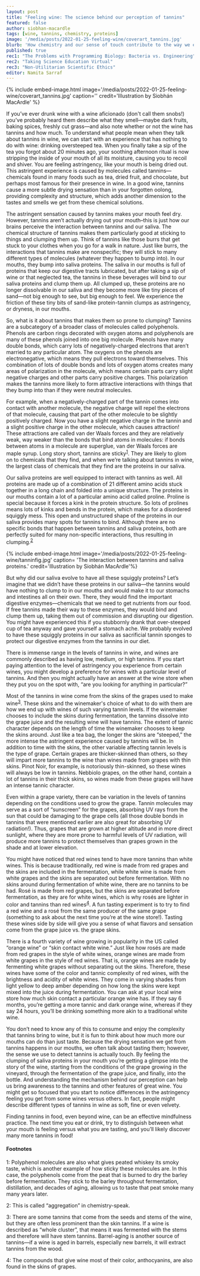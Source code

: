 ```yaml
---
layout: post
title: "Feeling wine: The science behind our perception of tannins"
featured: false
author: siobhan-macardle
tags: [wine, tannins, chemistry, proteins]
image: '/media/posts/2022-01-25-feeling-wine/coverart_tannins.jpg'
blurb: 'How chemistry and our sense of touch contribute to the way we experience food and drink.'  
published: true
rec1: "The Problems with Programming Biology: Bacteria vs. Engineering"
rec2: "Taking Science Education Virtual"
rec3: "Non-Utilitarian Scientific Ethics"
editor: Namita Sarraf
---
```


{% include embed-image.html image='/media/posts/2022-01-25-feeling-wine/coverart_tannins.jpg' caption=''
credit='Illustration by Siobhán MacArdle' %}

<span class="first-letter">I</span>f you’ve ever drunk wine with a wine aficionado (don't call them snobs!) you’ve probably heard them describe what they smell—maybe dark fruits, baking spices, freshly cut grass—and also note whether or not the wine has tannins and how much. To understand what people mean when they talk about tannins in wine, we can start with an experience that has nothing to do with wine: drinking oversteeped tea. When you finally take a sip of the tea you forgot about 20 minutes ago, your soothing afternoon ritual is now stripping the inside of your mouth of all its moisture, causing you to recoil and shiver. You are feeling astringency, like your mouth is being dried out. This astringent experience is caused by molecules called tannins—chemicals found in many foods such as tea, dried fruit, and chocolate, but perhaps most famous for their presence in wine. In a good wine, tannins cause a more subtle drying sensation than in your forgotten oolong, providing complexity and structure, which adds another dimension to the tastes and smells we get from these chemical solutions.

The astringent sensation caused by tannins makes your mouth feel dry. However, tannins aren’t actually drying out your mouth–this is just how our brains perceive the interaction between tannins and our saliva. The chemical structure of tannins makes them particularly good at sticking to things and clumping them up. Think of tannins like those burrs that get stuck to your clothes when you go for a walk in nature. Just like burrs, the interactions that tannins make are nonspecific; they will stick to many different types of molecules (whatever they happen to bump into). In our mouths, they bump into saliva proteins. The saliva in our mouths is full of proteins that keep our digestive tracts lubricated, but after taking a sip of wine or that neglected tea, the tannins in these beverages will bind to our saliva proteins and clump them up. All clumped up, these proteins are no longer dissolvable in our saliva and they become more like tiny pieces of sand—not big enough to see, but big enough to feel. We experience the friction of these tiny bits of sand-like protein-tannin clumps as astringency, or dryness, in our mouths.

So, what is it about tannins that makes them so prone to clumping? Tannins are a subcategory of a broader class of molecules called polyphenols. Phenols are carbon rings decorated with oxygen atoms and polyphenols are many of these phenols joined into one big molecule. Phenols have many double bonds, which carry lots of negatively-charged electrons that aren’t married to any particular atom. The oxygens on the phenols are electronegative, which means they pull electrons toward themselves. This combination of lots of double bonds and lots of oxygen atoms creates many areas of polarization in the molecule, which means certain parts carry slight negative charges and other parts carry positive charges. This polarization makes the tannins more likely to form attractive interactions with things that they bump into than if they were neutral molecules.

For example, when a negatively-charged part of the tannin comes into contact with another molecule, the negative charge will repel the electrons of that molecule, causing that part of the other molecule to be slightly positively charged. Now you have a slight negative charge in the tannin and a slight positive charge in the other molecule, which causes attraction! These attractions are called van der Waals forces and they are relatively weak, way weaker than the bonds that bind atoms in molecules: if bonds between atoms in a molecule are superglue, van der Waals forces are maple syrup. Long story short, tannins are sticky<sup>[1](#1)</sup>. They are likely to glom on to chemicals that they find, and when we’re talking about tannins in wine, the largest class of chemicals that they find are the proteins in our saliva.

Our saliva proteins are well equipped to interact with tannins as well. All proteins are made up of a combination of 21 different amino acids stuck together in a long chain and folded into a unique structure. The proteins in our mouths contain a lot of a particular amino acid called proline. Proline is special because it forces a kink in the protein structure. So lots of prolines means lots of kinks and bends in the protein, which makes for a disordered squiggly mess. This open and unstructured shape of the proteins in our saliva provides many spots for tannins to bind. Although there are no specific bonds that happen between tannins and saliva proteins, both are perfectly suited for many non-specific interactions, thus resulting in clumping.<sup>[2](#2)</sup>


{% include embed-image.html image='/media/posts/2022-01-25-feeling-wine/tanninfig.jpg' caption= 'The interaction between tannins and saliva proteins.' credit='Illustration by Siobhán MacArdle'%}

But why did our saliva evolve to have all these squiggly proteins? Let’s imagine that we didn’t have these proteins in our saliva—the tannins would have nothing to clump to in our mouths and would make it to our stomachs and intestines all on their own. There, they would find the important digestive enzymes—chemicals that we need to get nutrients from our food. If free tannins made their way to these enzymes, they would bind and clump them up, taking them out of commission and disrupting our digestion. You might have experienced this if you stubbornly drank that over-steeped cup of tea anyway and gave yourself a stomach ache. We probably evolved to have these squiggly proteins in our saliva as sacrificial tannin sponges to protect our digestive enzymes from the tannins in our diet.

There is immense range in the levels of tannins in wine, and wines are commonly described as having low, medium, or high tannins. If you start paying attention to the level of astringency you experience from certain wines, you might develop a preference for wines with a particular level of tannins. And then you might actually have an answer at the wine store when they put you on the spot with, “are you looking for anything in particular?”

Most of the tannins in wine come from the skins of the grapes used to make wine<sup>[3](#3)</sup>. These skins and the winemaker's choice of what to do with them are how we end up with wines of such varying tannin levels. If the winemaker chooses to include the skins during fermentation, the tannins dissolve into the grape juice and the resulting wine will have tannins. The extent of tannic character depends on the length of time the winemaker chooses to keep the skins around. Just like a tea bag, the longer the skins are “steeped,” the more intense the astringent experience caused by tannins will be. In addition to time with the skins, the other variable affecting tannin levels is the type of grape. Certain grapes are thicker-skinned than others, so they will impart more tannins to the wine than wines made from grapes with thin skins. Pinot Noir, for example, is notoriously thin-skinned, so these wines will always be low in tannins. Nebbiolo grapes, on the other hand, contain a lot of tannins in their thick skins, so wines made from these grapes will have an intense tannic character.

Even within a grape variety, there can be variation in the levels of tannins depending on the conditions used to grow the grape. Tannin molecules may serve as a sort of “sunscreen” for the grapes, absorbing UV rays from the sun that could be damaging to the grape cells (all those double bonds in tannins that were mentioned earlier are also great for absorbing UV radiation!). Thus, grapes that are grown at higher altitude and in more direct sunlight, where they are more prone to harmful levels of UV radiation, will produce more tannins to protect themselves than grapes grown in the shade and at lower elevation.

You might have noticed that red wines tend to have more tannins than white wines. This is because traditionally, red wine is made from red grapes and the skins are included in the fermentation, while white wine is made from white grapes and the skins are separated out before fermentation. With no skins around during fermentation of white wine, there are no tannins to be had. Rosé is made from red grapes, but the skins are separated before fermentation, as they are for white wines, which is why rosés are lighter in color and tannins than red wines<sup>[4](#4)</sup>. A fun tasting experiment is to try to find a red wine and a rosé from the same producer of the same grape (something to ask about the next time you’re at the wine store!). Tasting these wines side by side will give you a sense of what flavors and sensation come from the grape juice vs. the grape skins.

There is a fourth variety of wine growing in popularity in the US called “orange wine” or “skin contact white wine.” Just like how rosés are made from red grapes in the style of white wines, orange wines are made from white grapes in the style of red wines. That is, orange wines are made by fermenting white grapes without separating out the skins. Therefore, these wines have some of the color and tannic complexity of red wines, with the brightness and acidity of white wines. They come in varying shades from light yellow to deep amber depending on how long the skins were kept mixed into the juice during fermentation. You can ask at your local wine store how much skin contact a particular orange wine has.  If they say 6 months, you’re getting a more tannic and dark orange wine, whereas if they say 24 hours, you’ll be drinking something more akin to a traditional white wine.

You don’t need to know any of this to consume and enjoy the complexity that tannins bring to wine, but it is fun to think about how much more our mouths can do than just taste. Because the drying sensation we get from tannins happens in our mouths, we often talk about tasting them; however, the sense we use to detect tannins is actually touch. By feeling the clumping of saliva proteins in your mouth you’re getting a glimpse into the story of the wine, starting from the conditions of the grape growing in the vineyard, through the fermentation of the grape juice, and finally, into the bottle.  And understanding the mechanism behind our perception can help us bring awareness to the tannins and other features of great wine. You might get so focused that you start to notice differences in the astringency feeling you get from some wines versus others. In fact, people might describe different types of tannins in wine as soft, fine or even velvety.  

Finding tannins in food, even beyond wine, can be an effective mindfulness practice. The next time you eat or drink, try to distinguish between what your mouth is feeling versus what you are tasting, and you’ll likely discover many more tannins in food!

#### Footnotes
<a name="1">1</a>: Polyphenol molecules are also what gives peated whiskey its smoky taste, which is another example of how sticky these molecules are. In this case, the polyphenols come from the peat that is burned to dry the barley before fermentation. They stick to the barley throughout fermentation, distillation, and decades of aging, allowing us to taste that peat smoke many many years later.

<a name="2">2</a>: This is called “aggregation” in chemistry-speak.

<a name="3">3</a>: There are some tannins that come from the seeds and stems of the wine, but they are often less prominent than the skin tannins. If a wine is described as “whole cluster”, that means it was fermented with the stems and therefore will have stem tannins. Barrel-aging is another source of tannins—if a wine is aged in barrels, especially new barrels, it will extract tannins from the wood.

<a name="4">4</a>: The compounds that give wine most of their color, anthocyanins, are also found in the skins of grapes.
